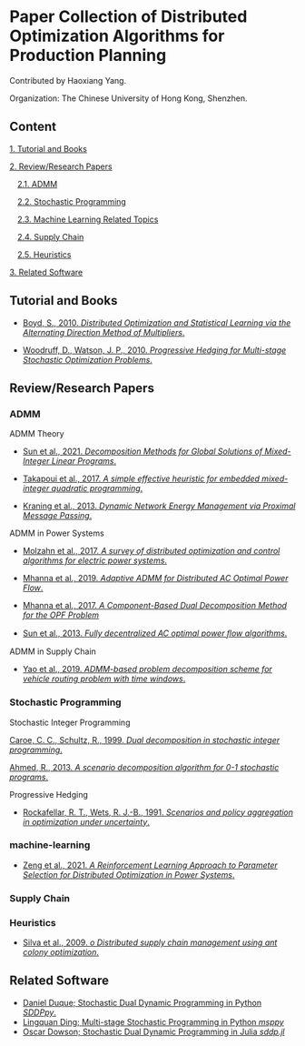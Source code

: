 # Paper Collection of Distributed Optimization Algorithms for Production Planning

Contributed by Haoxiang Yang.

Organization: The Chinese University of Hong Kong, Shenzhen.

## Content

[1. Tutorial and Books](#tutorial-and-books)

[2. Review/Research Papers](#research-papers)

&emsp;[2.1. ADMM](#ADMM)

&emsp;[2.2. Stochastic Programming](#Stochastic-programming)

&emsp;[2.3. Machine Learning Related Topics](#machine-learning)

&emsp;[2.4. Supply Chain](#supply-chain)

&emsp;[2.5. Heuristics](#heuristics)

[3. Related Software](#related-software)

## <span id="tutorial-and-books">Tutorial and Books</span>

* [Boyd, S., 2010. *Distributed Optimization and Statistical Learning via the Alternating Direction Method of Multipliers*. ](https://web.stanford.edu/~boyd/papers/pdf/admm_distr_stats.pdf)

* [Woodruff, D., Watson, J. P., 2010. *Progressive Hedging for Multi-stage Stochastic Optimization Problems*. ](https://www.ima.umn.edu/materials/2010-2011/W10.18-22.10/10117/DLWslides.pdf)

## <span id="research-papers">Review/Research Papers</span>

### <span id="ADMM">ADMM</span>

ADMM Theory

* [Sun et al., 2021. *Decomposition Methods for Global Solutions of Mixed-Integer Linear Programs*. ](https://arxiv.org/abs/2102.11980)

* [Takapoui et al., 2017. *A simple effective heuristic for embedded mixed-integer quadratic programming*. ](https://www.tandfonline.com/doi/full/10.1080/00207179.2017.1316016)

* [Kraning et al., 2013. *Dynamic Network Energy Management via Proximal Message Passing*. ](https://stanford.edu/~boyd/papers/pdf/msg_pass_dyn.pdf)

ADMM in Power Systems

* [Molzahn et al., 2017. *A survey of distributed optimization and control algorithms for electric power systems*. ](https://ieeexplore.ieee.org/document/7990560)

* [Mhanna et al., 2019. *Adaptive ADMM for Distributed AC Optimal Power Flow*. ](https://ieeexplore.ieee.org/document/8573893)

* [Mhanna et al., 2017. *A Component-Based Dual Decomposition Method for the OPF Problem*](https://arxiv.org/abs/1704.03647)

* [Sun et al., 2013. *Fully decentralized AC optimal power ﬂow algorithms*. ](https://ieeexplore.ieee.org/document/6672864)

ADMM in Supply Chain

* [Yao et al., 2019. *ADMM-based problem decomposition scheme for vehicle routing problem with time windows*. ](https://www.sciencedirect.com/science/article/pii/S0191261518311196)

### <span id="stochastic-programming">Stochastic Programming</span>

Stochastic Integer Programming

[Caroe, C. C., Schultz, R., 1999. *Dual decomposition in stochastic integer programming*. ](https://opus4.kobv.de/opus4-zib/files/256/SC-96-46.pdf)

[Ahmed, R., 2013. *A scenario decomposition algorithm for 0-1 stochastic programs*. ](http://www.optimization-online.org/DB_FILE/2013/07/3966.pdf)

Progressive Hedging

* [Rockafellar, R. T., Wets, R. J.-B., 1991. *Scenarios and policy aggregation in optimization under uncertainty*.](https://pubsonline.informs.org/doi/pdf/10.1287/moor.16.1.119?casa_token=TdHw1I4LYJwAAAAA:QlLNfpQk9iXHS5H9Dj29i39grdpiGi7v3MLBsxHBmZUbO02SHIU0VEBxQffbXfDpYHHv2w9mIQ)

### <span id="machine-learning">machine-learning</span>

* [Zeng et al., 2021. *A Reinforcement Learning Approach to Parameter Selection for Distributed Optimization in Power Systems*. ](https://arxiv.org/abs/2110.11991v1)

### <span id="supply-chain">Supply Chain</span>



### <span id="heuristics">Heuristics</span>

* [Silva et al., 2009. *o	Distributed supply chain management using ant colony optimization*. ](https://www.sciencedirect.com/science/article/abs/pii/S0377221708010102 )

## <span id="related-software">Related Software</span>

* [Daniel Duque; Stochastic Dual Dynamic Programming in Python *SDDPpy*.](https://github.com/dukduque/SDDPpy)
* [Lingquan Ding; Multi-stage Stochastic Programming in Python *msppy*](https://github.com/lingquant/msppy)
* [Oscar Dowson; Stochastic Dual Dynamic Programming in Julia *sddp.jl*](https://odow.github.io/SDDP.jl/stable/)
